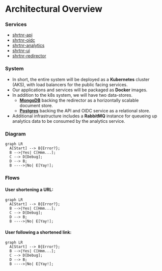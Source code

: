 # Architectural Overview

### Services

- [shrtnr-api](services/shrtnr-api.md)
- [shrtnr-oidc](services/shrtnr-oidc.md)
- [shrtnr-analytics](services/shrtnr-analytics.md)
- [shrtnr-ui](services/shrtnr-ui.md)
- [shrtnr-redirector](services/shrtnr-redirector.md)

### System

- In short, the entire system will be deployed as a **Kubernetes** cluster (AKS), with load balancers for the public facing services.
- Our applications and services will be packaged as **Docker** images.
- In addition to the k8s system, we will have two data-stores.
    - [**MongoDB**](data-stores/shrtnr-redirector-store.md) backing the redirector as a horizontally scalable document store.
    - [**Postgres**](data-stores/shrtnr-db.md) backing the API and OIDC service as a relational store.
- Additional infrastructure includes a **RabbitMQ** instance for queueing up analytics data to be consumed by the analytics service.

### Diagram

```mermaid
graph LR
  A[Start] --> B{Error?};
  B -->|Yes| C[Hmm...];
  C --> D[Debug];
  D --> B;
  B ---->|No| E[Yay!];
```

### Flows

#### User shortening a URL:

```mermaid
graph LR
  A[Start] --> B{Error?};
  B -->|Yes| C[Hmm...];
  C --> D[Debug];
  D --> B;
  B ---->|No| E[Yay!];
```

#### User following a shortened link:

```mermaid
graph LR
  A[Start] --> B{Error?};
  B -->|Yes| C[Hmm...];
  C --> D[Debug];
  D --> B;
  B ---->|No| E[Yay!];
```
